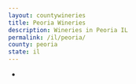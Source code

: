 ```yaml
---
layout: countywineries
title: Peoria Wineries
description: Wineries in Peoria IL
permalink: /il/peoria/
county: peoria
state: il
---
```

-
